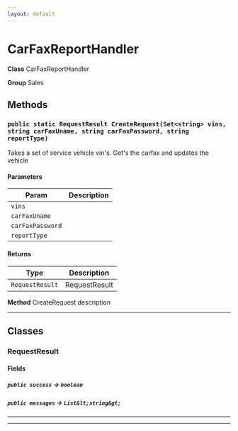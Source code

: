 ```yaml
---
layout: default
---
```

# CarFaxReportHandler



**Class** CarFaxReportHandler


**Group** Sales

## Methods
### `public static RequestResult CreateRequest(Set<string> vins, string carFaxUname, string carFaxPassword, string reportType)`

Takes a set of service vehicle vin's. Get's the carfax and updates the vehicle

#### Parameters

|Param|Description|
|---|---|
|`vins`||
|`carFaxUname`||
|`carFaxPassword`||
|`reportType`||

#### Returns

|Type|Description|
|---|---|
|`RequestResult`|RequestResult|


**Method** CreateRequest description

---
## Classes
### RequestResult
#### Fields

##### `public success` → `boolean`


##### `public messages` → `List&lt;string&gt;`


---

---
